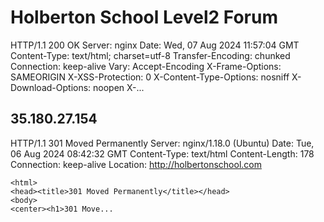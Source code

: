 # Holberton School Level2 Forum

HTTP/1.1 200 OK
Server: nginx
Date: Wed, 07 Aug 2024 11:57:04 GMT
Content-Type: text/html; charset=utf-8
Transfer-Encoding: chunked
Connection: keep-alive
Vary: Accept-Encoding
X-Frame-Options: SAMEORIGIN
X-XSS-Protection: 0
X-Content-Type-Options: nosniff
X-Download-Options: noopen
X-...

## 35.180.27.154
HTTP/1.1 301 Moved Permanently
Server: nginx/1.18.0 (Ubuntu)
Date: Tue, 06 Aug 2024 08:42:32 GMT
Content-Type: text/html
Content-Length: 178
Connection: keep-alive
Location: http://holbertonschool.com
~~~
<html>
<head><title>301 Moved Permanently</title></head>
<body>
<center><h1>301 Move...
~~~
